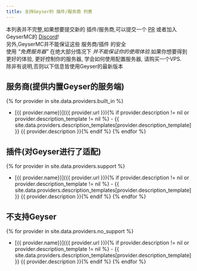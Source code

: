 ```yaml
---
title: 支持Geyser的 插件/服务商 列表
---
```


<div class="alert alert-danger" role="alert">
	本列表并不完整,如果想要提交新的 插件/服务商,可以提交一个 <a href="https://github.com/GeyserMC/GeyserWiki/pulls">PR</a> 或者加入GeyserMC的 <a href="https://discord.gg/geysermc">Discord</a>!
</div>

<div class="alert alert-warning" role="alert">
    另外,GeyserMC并不能保证这些 服务商/插件 的安全
</div>

<div class="alert alert-warning" role="alert">
	使用 <i>"免费服务器"</i> 在绝大部分情况下 <i>并不能保证你的使用体验</i>.如果你想要得到更好的体验, 更好控制你的服务器, 学会如何使用配置服务器, 请购买一个VPS.
</div>

<div class="alert alert-info" role="alert">
	除非有说明,否则以下信息皆使用Geyser的最新版本
</div>

## 服务商(提供内置Geyser的服务端)
{% for provider in site.data.providers.built_in %}
* [{{ provider.name}}]({{ provider.url }}){% if provider.description != nil or provider.description_template != nil %} - {{ site.data.providers.description_templates[provider.description_template] }} {{ provider.description }}{% endif %}
{% endfor %}

## 插件(对Geyser进行了适配)
{% for provider in site.data.providers.support %}
* [{{ provider.name}}]({{ provider.url }}){% if provider.description != nil or provider.description_template != nil %} - {{ site.data.providers.description_templates[provider.description_template] }} {{ provider.description }}{% endif %}
{% endfor %}

## 不支持Geyser
{% for provider in site.data.providers.no_support %}
* [{{ provider.name}}]({{ provider.url }}){% if provider.description != nil or provider.description_template != nil %} - {{ site.data.providers.description_templates[provider.description_template] }} {{ provider.description }}{% endif %}
{% endfor %}
